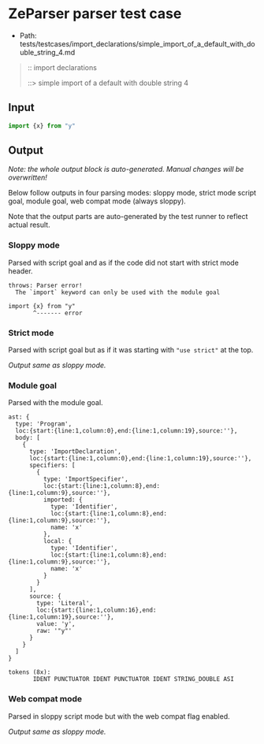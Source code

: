 # ZeParser parser test case

- Path: tests/testcases/import_declarations/simple_import_of_a_default_with_double_string_4.md

> :: import declarations
>
> ::> simple import of a default with double string 4

## Input

`````js
import {x} from "y"
`````

## Output

_Note: the whole output block is auto-generated. Manual changes will be overwritten!_

Below follow outputs in four parsing modes: sloppy mode, strict mode script goal, module goal, web compat mode (always sloppy).

Note that the output parts are auto-generated by the test runner to reflect actual result.

### Sloppy mode

Parsed with script goal and as if the code did not start with strict mode header.

`````
throws: Parser error!
  The `import` keyword can only be used with the module goal

import {x} from "y"
       ^------- error
`````

### Strict mode

Parsed with script goal but as if it was starting with `"use strict"` at the top.

_Output same as sloppy mode._

### Module goal

Parsed with the module goal.

`````
ast: {
  type: 'Program',
  loc:{start:{line:1,column:0},end:{line:1,column:19},source:''},
  body: [
    {
      type: 'ImportDeclaration',
      loc:{start:{line:1,column:0},end:{line:1,column:19},source:''},
      specifiers: [
        {
          type: 'ImportSpecifier',
          loc:{start:{line:1,column:8},end:{line:1,column:9},source:''},
          imported: {
            type: 'Identifier',
            loc:{start:{line:1,column:8},end:{line:1,column:9},source:''},
            name: 'x'
          },
          local: {
            type: 'Identifier',
            loc:{start:{line:1,column:8},end:{line:1,column:9},source:''},
            name: 'x'
          }
        }
      ],
      source: {
        type: 'Literal',
        loc:{start:{line:1,column:16},end:{line:1,column:19},source:''},
        value: 'y',
        raw: '"y"'
      }
    }
  ]
}

tokens (8x):
       IDENT PUNCTUATOR IDENT PUNCTUATOR IDENT STRING_DOUBLE ASI
`````


### Web compat mode

Parsed in sloppy script mode but with the web compat flag enabled.

_Output same as sloppy mode._
